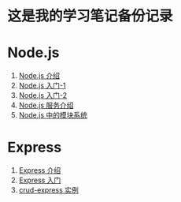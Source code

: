 <!--
 * @Author: your name
 * @Date: 2020-01-16 09:19:02
 * @LastEditTime: 2020-01-16 11:47:19
 * @LastEditors: your name
 * @Description: In User Settings Edit
 * @FilePath: \Learning-Notes\README.md
 -->
# 这是我的学习笔记备份记录

# Node.js

1. [Node.js 介绍](/Node.js/Basic/1.%20Node.js%20介绍.md)
2. [Node.js 入门-1](/Node.js/Basic/2.%20Node.js%20入门-1.md) 
3. [Node.js 入门-2](/Node.js/Basic/3.%20Node.js%20入门-2.md) 
4. [Node.js 服务介绍](/Node.js/Basic/4.%20Node.js%20服务介绍.md) 
5. [Node.js 中的模块系统](/Node.js/Basic/5.%20Node.js%20中的模块系统.md)

# Express

1. [Express 介绍](/Express/notes/1.%20Express%20介绍.md) 
2. [Express 入门](/Express/notes/2.%20Express%20%20入门.md)
3. [crud-express 实例](/Express/notes/3.%20crud-express%20实例.md)